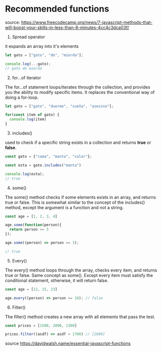 # Recommended functions

source: <https://www.freecodecamp.org/news/7-javascript-methods-that-will-boost-your-skills-in-less-than-8-minutes-4cc4c3dca03f/>

1. Spread operator

it expands an array into it's elements

```js
let gato = ["gato", "de", "mierda"];

console.log(...gato);
// gato de mierda
```

2. for...of iterator

The for...of statement loops/iterates through the collection, and provides you the ability to modify specific items. It replaces the conventional way of doing a for-loop.

```js
let gato = ["gato", "duerme", "sueña", "asesino"];

for(const item of gato) {
  console.log(item)
}
```

3. includes()

used to check if a specific string exists in a collection and returns **true** or **false**.

```js
const gato = {"cama", "manta", "calor"};

const esta = gato.includes("manta")

console.log(esta);
// true
```

4. some()

The some() method checks if some elements exists in an array, and returns true or false. This is somewhat similar to the concept of the includes() method, except the argument is a function and not a string.

```js
const age = [1, 2, 3, 4]

age.some(function(person){
  return person >= 3
});

age.some((person) => person >= 3);

// true
```

5. Every()

The every() method loops through the array, checks every item, and returns true or false. Same concept as some(). Except every item must satisfy the conditional statement, otherwise, it will return false.

```js
const age = [12, 15, 23]

age.every((person) => person >= 18); // false
```

6. Filter()

The filter() method creates a new array with all elements that pass the test.

```js
const prices = [1500, 2000, 1300]

prices.filter((asdf) => asdf > 1700) // [2000]
```


source <https://davidwalsh.name/essential-javascript-functions>
